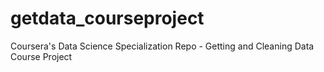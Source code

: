 # getdata_courseproject
Coursera's Data Science Specialization Repo - Getting and Cleaning Data Course Project
